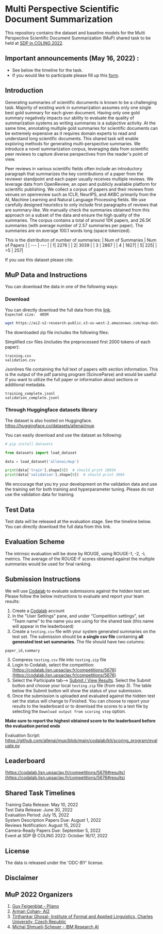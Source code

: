 # Multi Perspective Scientific Document Summarization

This repository contains the dataset and baseline models for the Multi Perspective Scientific Document Summarization (MuP) shared task to be held at [SDP in COLING 2022](https://sdproc.org/2022/index.html).

## Important announcements (May 16, 2022) :
- See below the timeline for the task.
- If you would like to participate please fill up this [form](https://forms.gle/K2UECKvmghzDHUpo7).

## Introduction

Generating summaries of scientific documents is known to be a challenging task. Majority of existing work in summarization assumes only one single best gold summary for each given document. Having only one gold summary negatively impacts our ability to evaluate the quality of summarization systems as writing summaries is a subjective activity. At the same time, annotating multiple gold summaries for scientific documents can be extremely expensive as it requires domain experts to read and understand long scientific documents. This shared task will enable exploring methods for generating multi-perspective summaries. We introduce a novel summarization corpus, leveraging data from scientific peer reviews to capture diverse perspectives from the reader's point of view.

Peer reviews in various scientific fields often include an introductory paragraph that summarizes the key contributions of a paper from the reviewer standpoint and each paper usually receives multiple reviews. We leverage data from OpenReview, an open and publicly available platform for scientific publishing.  We collect a corpus of papers and their reviews from venues on openreview such as ICLR, NeurIPS, and AKBC primarily from the AI, Machine Learning and Natural Language Processing fields. We use carefully designed heuristics to only include first paragraphs of reviews that are summary-like. We manually check the summaries obtained from this approach on a subset of the data and ensure the high quality of the summaries.
The corpus contains a total of around 10K papers, and 26.5K summaries (with average number of 2.57 summaries per paper). The summaries are on average 100.1 words long (space tokenized).

This is the distribution of number of summaries:
| Num of Summaries | Num of Papers |
| --- | --- |
| 1| 2276 |
| 2| 3039 |
| 3 | 2867 |
| 4 | 1827|
| 5| 225|
| >5 | 257|


If you use this dataset please cite:

## MuP Data and Instructions

You can download the data in one of the following ways:

### Download

You can directly download the full data from this [link](https://ai2-s2-research-public.s3-us-west-2.amazonaws.com/mup-dataset/mup.zip).  
`Expected size:  405M`

```bash
wget https://ai2-s2-research-public.s3-us-west-2.amazonaws.com/mup-dataset/mup.zip
```

The downloaded zip file includes the following files:

Simplified csv files (includes the preprocessed first 2000 tokens of each paper):  
```
training.csv   
validation.csv
```

Jsonlines file containing the full text of papers with section information. 
This is the output of the pdf parsing program (ScinceParse) and would be useful if you want to utilize the full paper or information about sections or additional metadata.

```
training_complete.jsonl   
validation_complete.jsonl
```

### Through Huggingface datasets library

The dataset is also hosted on Huggingface.
https://huggingface.co/datasets/allenai/mup

You can easily download and use the dataset as following:

```python
# pip install datasets

from datasets import load_dataset

data = load_dataset('allenai/mup')

print(data['train'].shape[0])  # should print 18934
print(data['validation'].shape[0])  # should print 3604
```

We encourage that you try your development on the validation data and use the training set for both training and hyperparameter tuning. 
Please do not use the validation data for training. 

## Test Data

Test data will be released at the evaluation stage. See the timeline below. 
You can directly download the full data from this link.

## Evaluation Scheme

The intrinsic evaluation will be done by ROUGE, using ROUGE-1, -2, -L metrics. The average of the ROUGE-F scores obtained against the multiple summaries would be used for final ranking.

## Submission Instructions
We will use [Codalab](https://codalab.lisn.upsaclay.fr/) to evaluate submissions against the hidden test set.
Please follow the below instructions to evaluate and report your team results: 
1. Create a [Codalab](https://codalab.lisn.upsaclay.fr/) account 
2. In the "User Settings" pane, and under "Competition settings", set "Team name" to the name you are using for the shared task (this name will appear in the leaderboard)
3. Create a `testing.csv` file with your system generated summaries on the test set. The submission should be **a single csv file** containing **all generated test set summaries**. The file should have two columns: 
```csv
paper_id,summary
```
3. Compress `testing.csv` file into `testing.zip` file
4. Login to Codalab, select the competition: [https://codalab.lisn.upsaclay.fr/competitions/5676](https://codalab.lisn.upsaclay.fr/competitions/5676)
5. Select the Participate tab--> [Submit / View Results](https://codalab.lisn.upsaclay.fr/competitions/5676#participate-submit_results). Select the Submit button and choose your local `testing.zip` file (from step 3). The table below the Submit button will show the status of your submission.
6. Once the submission is uploaded and evaluated against the hidden test set the status will change to Finished. You can choose to report your results to the leaderboard or to download the scores to a text file by selecting the `Download output from scoring step` option. 

**Make sure to report the highest obtained score to the leaderboard before the evaluation period ends**

Evaluation Script: https://github.com/allenai/mup/blob/main/codalab/kit/scoring_program/evaluate.py

## Leaderboard
[https://codalab.lisn.upsaclay.fr/competitions/5676#results](https://codalab.lisn.upsaclay.fr/competitions/5676#results)

## Shared Task Timelines

Training Data Release:  May 10, 2022  <br />
Test Data Release:  June 30, 2022 <br />
Evaluation Period:  July 15, 2022 <br />
System Description Papers Due:  August 1, 2022<br />
Reviews Notification:  August 15, 2022 <br />
Camera-Ready Papers Due:  September 5, 2022<br />
Event at SDP @ COLING 2022:  October 16/17, 2022<br />

## License

The data is released under the 'ODC-BY' license.

## Disclaimer

## MuP 2022 Organizers

1. [Guy Feigenblat - Piiano](https://Piiano.com)
2. [Arman Cohan- AI2](http://armancohan.com/)
3. [Tirthankar Ghosal- Institute of Formal and Applied Linguistics, Charles University, Czech Republic](https://elitr.eu/tirthankar-ghosal/)
4. [Michal Shmueli-Scheuer - IBM Research AI](https://researcher.watson.ibm.com/researcher/view.php?person=il-SHMUELI)

